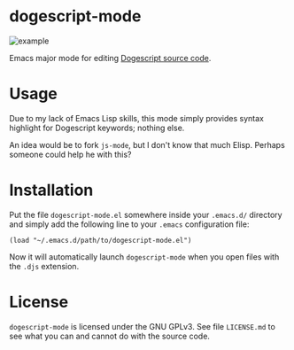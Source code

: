 # dogescript-mode

![example](http://alexdantas.net/stuff/wp-content/uploads/2014/05/doge-js.png)

Emacs major mode for editing [Dogescript source code][doge].

# Usage

Due to my lack of Emacs Lisp skills, this mode simply provides syntax highlight for
Dogescript keywords; nothing else.

An idea would be to fork `js-mode`, but I don't know that much Elisp.
Perhaps someone could help he with this?

# Installation

Put the file `dogescript-mode.el` somewhere inside your `.emacs.d/` directory
and simply add the following line to your `.emacs` configuration file:

    (load "~/.emacs.d/path/to/dogescript-mode.el")

Now it will automatically launch `dogescript-mode` when you open files with the
`.djs` extension.

# License

`dogescript-mode` is licensed under the GNU GPLv3.
See file `LICENSE.md` to see what you can and cannot do with the source code.

[doge]: https://github.com/remixz/dogescript

